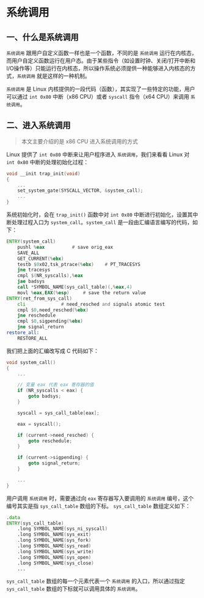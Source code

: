# 系统调用

## 一、什么是系统调用

`系统调用` 跟用户自定义函数一样也是一个函数，不同的是 `系统调用` 运行在内核态，而用户自定义函数运行在用户态。由于某些指令（如设置时钟、关闭/打开中断和I/O操作等）只能运行在内核态，所以操作系统必须提供一种能够进入内核态的方式，`系统调用` 就是这样的一种机制。

`系统调用` 是 Linux 内核提供的一段代码（函数），其实现了一些特定的功能，用户可以通过 `int 0x80` 中断（x86 CPU）或者 `syscall` 指令（x64 CPU）来调用 `系统调用`。

## 二、进入系统调用

> 本文主要介绍的是 x86 CPU 进入系统调用的方式

Linux 提供了 `int 0x80` 中断来让用户程序进入 `系统调用`，我们来看看 Linux 对 `int 0x80` 中断的处理初始化过程：

```c
void __init trap_init(void)
{
    ...
    set_system_gate(SYSCALL_VECTOR, &system_call);
    ...
}
```

系统初始化时，会在 `trap_init()` 函数中对 `int 0x80` 中断进行初始化，设置其中断处理过程入口为 `system_call`。`system_call` 是一段由汇编语言编写的代码，如下：
```asm
ENTRY(system_call)
    pushl %eax          # save orig_eax
    SAVE_ALL
    GET_CURRENT(%ebx)
    testb $0x02,tsk_ptrace(%ebx)    # PT_TRACESYS
    jne tracesys
    cmpl $(NR_syscalls),%eax
    jae badsys
    call *SYMBOL_NAME(sys_call_table)(,%eax,4)
    movl %eax,EAX(%esp)     # save the return value
ENTRY(ret_from_sys_call)
    cli             # need_resched and signals atomic test
    cmpl $0,need_resched(%ebx)
    jne reschedule
    cmpl $0,sigpending(%ebx)
    jne signal_return
restore_all:
    RESTORE_ALL
```

我们把上面的汇编改写成 C 代码如下：

```c
void system_call()
{
    ...

    // 变量 eax 代表 eax 寄存器的值
    if (NR_syscalls < eax) {
        goto badsys;
    }

    syscall = sys_call_table[eax];

    eax = syscall();

    if (current->need_resched) {
        goto reschedule;
    }

    if (current->sigpending) {
        goto signal_return;
    }

    ...
}
```

用户调用 `系统调用` 时，需要通过向 `eax` 寄存器写入要调用的 `系统调用` 编号，这个编号其实是指 `sys_call_table` 数组的下标。 `sys_call_table` 数组定义如下：
```asm
.data
ENTRY(sys_call_table)
    .long SYMBOL_NAME(sys_ni_syscall)
    .long SYMBOL_NAME(sys_exit)
    .long SYMBOL_NAME(sys_fork)
    .long SYMBOL_NAME(sys_read)
    .long SYMBOL_NAME(sys_write)
    .long SYMBOL_NAME(sys_open)
    .long SYMBOL_NAME(sys_close)
    ...
```

`sys_call_table` 数组的每一个元素代表一个 `系统调用` 的入口，所以通过指定 `sys_call_table` 数组的下标就可以调用具体的 `系统调用`。
